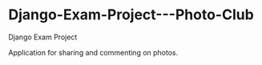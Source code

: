 # Django-Exam-Project---Photo-Club
Django Exam Project

Application for sharing and commenting on photos.
